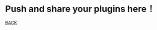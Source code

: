 # Push and share your plugins here！

[BACK](https://github.com/Mist-Rain/Bot-Framework/blob/master/docs/API-Reference.md#javascript-raw-apis)
